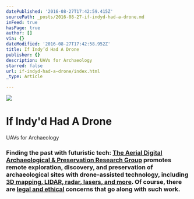 ```yaml
---
datePublished: '2016-08-27T17:42:59.415Z'
sourcePath: _posts/2016-08-27-if-indyd-had-a-drone.md
inFeed: true
hasPage: true
author: []
via: {}
dateModified: '2016-08-27T17:42:58.952Z'
title: If Indy’d Had A Drone
publisher: {}
description: UAVs for Archaeology
starred: false
url: if-indyd-had-a-drone/index.html
_type: Article

---
```

![](https://the-grid-user-content.s3-us-west-2.amazonaws.com/01e495e4-5816-4b39-9105-7105fbf9757e.jpg)

# If Indy'd Had A Drone

UAVs for Archaeology

### Finding the past with futuristic tech: [The Aerial Digital Archaeological & Preservation Research Group][0] promotes remote exploration, discovery, and preservation of archaeological sites with drone-assisted technology, including [3D mapping, LIDAR, radar, lasers, and more][1]. Of course, there are [legal and ethical][2] concerns that go along with such work.

[0]: http://dronearchaeology.com/ "Drone Archaeology"
[1]: http://dronearchaeology.com/non-invasive-archaeology/ "Non-invasive archaeology"
[2]: http://dronearchaeology.com/stock-reports/ "legal and ethical concerns"